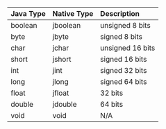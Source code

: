 |Java Type|Native Type|Description|
|:--|:--|:--|
|boolean|jboolean|unsigned 8 bits|
|byte|jbyte|signed 8 bits|
|char|jchar|unsigned 16 bits|
|short|jshort|signed 16 bits|
|int|jint|signed 32 bits|
|long|jlong|signed 64 bits|
|float|jfloat|32 bits|
|double|jdouble|64 bits|
|void|void|N/A|